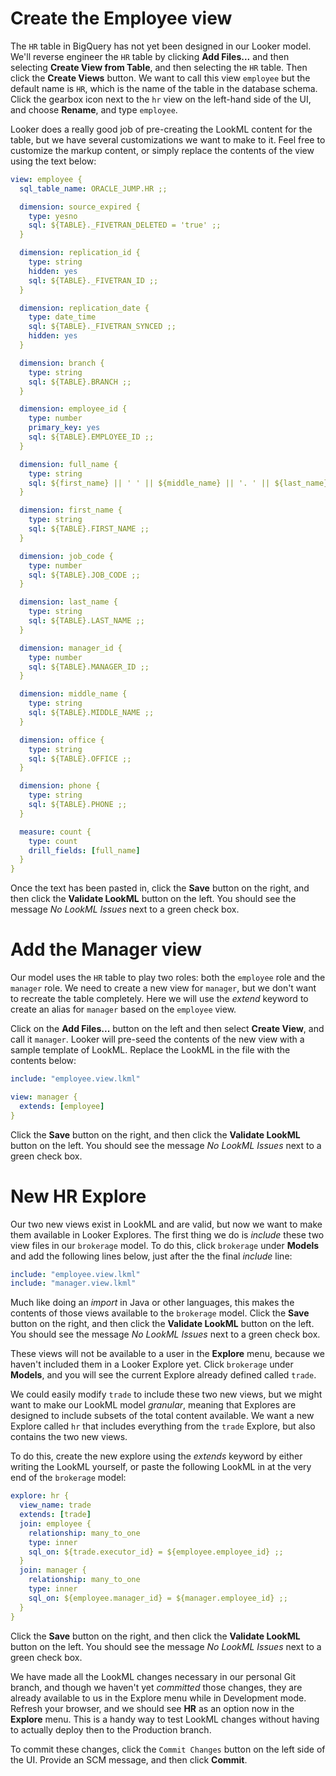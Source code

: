 # Create the Employee view

The `HR` table in BigQuery has not yet been designed in our Looker model. We'll reverse engineer the `HR` table by clicking **Add Files...** and then selecting **Create View from Table**, and then selecting the `HR` table. Then click the **Create Views** button. We want to call this view `employee` but the default name is `HR`, which is the name of the table in the database schema. Click the gearbox icon next to the `hr` view on the left-hand side of the UI, and choose **Rename**, and type `employee`.

Looker does a really good job of pre-creating the LookML content for the table, but we have several customizations we want to make to it. Feel free to customize the markup content, or simply replace the contents of the view using the text below:

```yaml
view: employee {
  sql_table_name: ORACLE_JUMP.HR ;;

  dimension: source_expired {
    type: yesno
    sql: ${TABLE}._FIVETRAN_DELETED = 'true' ;;
  }

  dimension: replication_id {
    type: string
    hidden: yes
    sql: ${TABLE}._FIVETRAN_ID ;;
  }

  dimension: replication_date {
    type: date_time
    sql: ${TABLE}._FIVETRAN_SYNCED ;;
    hidden: yes
  }

  dimension: branch {
    type: string
    sql: ${TABLE}.BRANCH ;;
  }

  dimension: employee_id {
    type: number
    primary_key: yes
    sql: ${TABLE}.EMPLOYEE_ID ;;
  }

  dimension: full_name {
    type: string
    sql: ${first_name} || ' ' || ${middle_name} || '. ' || ${last_name};;
  }

  dimension: first_name {
    type: string
    sql: ${TABLE}.FIRST_NAME ;;
  }

  dimension: job_code {
    type: number
    sql: ${TABLE}.JOB_CODE ;;
  }

  dimension: last_name {
    type: string
    sql: ${TABLE}.LAST_NAME ;;
  }

  dimension: manager_id {
    type: number
    sql: ${TABLE}.MANAGER_ID ;;
  }

  dimension: middle_name {
    type: string
    sql: ${TABLE}.MIDDLE_NAME ;;
  }

  dimension: office {
    type: string
    sql: ${TABLE}.OFFICE ;;
  }

  dimension: phone {
    type: string
    sql: ${TABLE}.PHONE ;;
  }

  measure: count {
    type: count
    drill_fields: [full_name]
  }
}
```
Once the text has been pasted in, click the **Save** button on the right, and then click the **Validate LookML** button on the left. You should see the message *No LookML Issues* next to a green check box.

# Add the Manager view

Our model uses the `HR` table to play two roles: both the `employee` role and the `manager` role. We need to create a new view for `manager`, but we don't want to recreate the table completely. Here we will use the *extend* keyword to create an alias for `manager` based on the `employee` view.

Click on the **Add Files...** button on the left and then select **Create View**, and call it `manager`. Looker will pre-seed the contents of the new view with a sample template of LookML. Replace the LookML in the file with the contents below:

```yaml
include: "employee.view.lkml"

view: manager {
  extends: [employee]
}
```
Click the **Save** button on the right, and then click the **Validate LookML** button on the left. You should see the message *No LookML Issues* next to a green check box.

# New HR Explore

Our two new views exist in LookML and are valid, but now we want to make them available in Looker Explores. The first thing we do is *include* these two view files in our `brokerage` model. To do this, click `brokerage` under **Models** and add the following lines below, just after the the final *include* line:

```yaml
include: "employee.view.lkml"
include: "manager.view.lkml"
```

Much like doing an *import* in Java or other languages, this makes the contents of those views available to the `brokerage` model. Click the **Save** button on the right, and then click the **Validate LookML** button on the left. You should see the message *No LookML Issues* next to a green check box.

These views will not be available to a user in the **Explore** menu, because we haven't included them in a Looker Explore yet. Click `brokerage` under **Models**, and you will see the current Explore already defined called `trade`.

We could easily modify `trade` to include these two new views, but we might want to make our LookML model *granular*, meaning that Explores are designed to include subsets of the total content available. We want a new Explore called `hr` that includes everything from the `trade` Explore, but also contains the two new views.

To do this, create the new explore using the *extends* keyword by either writing the LookML yourself, or paste the following LookML in at the very end of the `brokerage` model:

```yaml
explore: hr {
  view_name: trade
  extends: [trade]
  join: employee {
    relationship: many_to_one
    type: inner
    sql_on: ${trade.executor_id} = ${employee.employee_id} ;;
  }
  join: manager {
    relationship: many_to_one
    type: inner
    sql_on: ${employee.manager_id} = ${manager.employee_id} ;;
  }
}
```

Click the **Save** button on the right, and then click the **Validate LookML** button on the left. You should see the message *No LookML Issues* next to a green check box.

We have made all the LookML changes necessary in our personal Git branch, and though we haven't yet *committed* those changes, they are already available to us in the Explore menu while in Development mode. Refresh your browser, and we should see **HR** as an option now in the **Explore** menu. This is a handy way to test LookML changes without having to actually deploy then to the Production branch.

To commit these changes, click the `Commit Changes` button on the left side of the UI. Provide an SCM message, and then click **Commit**.

